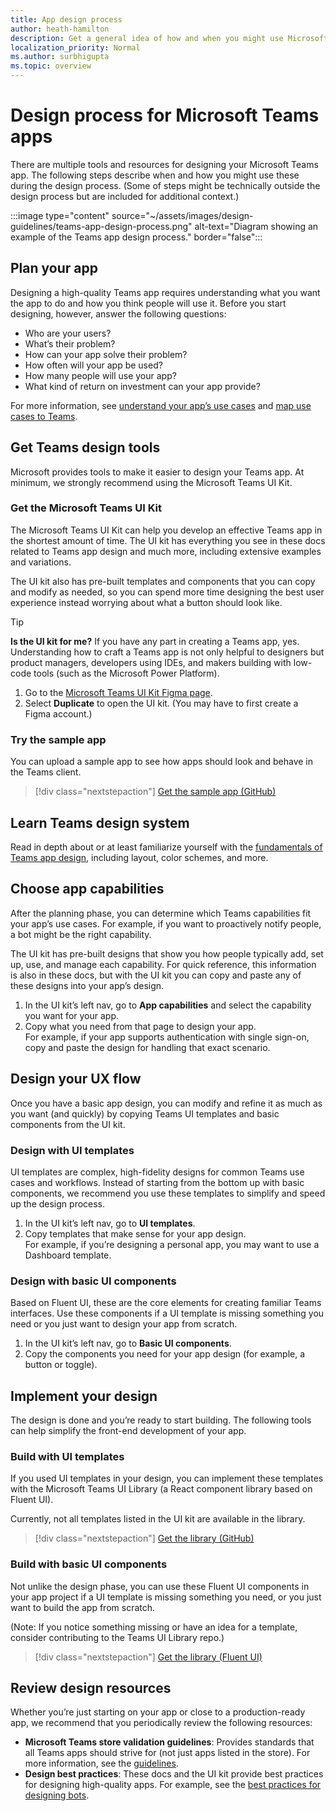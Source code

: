 ```yaml
---
title: App design process
author: heath-hamilton
description: Get a general idea of how and when you might use Microsoft tools and resources to design an effective Microsoft Teams app.
localization_priority: Normal
ms.author: surbhigupta
ms.topic: overview
---
```

# Design process for Microsoft Teams apps

There are multiple tools and resources for designing your Microsoft Teams app. The following steps describe when and how you might use these during the design process. (Some of steps might be technically outside the design process but are included for additional context.)

:::image type="content" source="~/assets/images/design-guidelines/teams-app-design-process.png" alt-text="Diagram showing an example of the Teams app design process." border="false":::

## Plan your app

Designing a high-quality Teams app requires understanding what you want the app to do and how you think people will use it. Before you start designing, however, answer the following questions:

* Who are your users?
* What’s their problem?
* How can your app solve their problem?
* How often will your app be used?
* How many people will use your app?
* What kind of return on investment can your app provide?

For more information, see [understand your app’s use cases](~/concepts/design/understand-use-cases.md) and [map use cases to Teams](~/concepts/design/map-use-cases.md).

## Get Teams design tools

Microsoft provides tools to make it easier to design your Teams app. At minimum, we strongly recommend using the Microsoft Teams UI Kit.

### Get the Microsoft Teams UI Kit

The Microsoft Teams UI Kit can help you develop an effective Teams app in the shortest amount of time. The UI kit has everything you see in these docs related to Teams app design and much more, including extensive examples and variations.

The UI kit also has pre-built templates and components that you can copy and modify as needed, so you can spend more time designing the best user experience instead worrying about what a button should look like.

> [!TIP]
> **Is the UI kit for me?** If you have any part in creating a Teams app, yes. Understanding how to craft a Teams app is not only helpful to designers but product managers, developers using IDEs, and makers building with low-code tools (such as the Microsoft Power Platform).

1. Go to the [Microsoft Teams UI Kit Figma page](https://www.figma.com/community/file/916836509871353159).
1. Select **Duplicate** to open the UI kit. (You may have to first create a Figma account.)

### Try the sample app

You can upload a sample app to see how apps should look and behave in the Teams client.

> [!div class="nextstepaction"]
> [Get the sample app (GitHub)](https://github.com/OfficeDev/Microsoft-Teams-Samples/tree/main/samples/tab-ui-templates/ts)

## Learn Teams design system

Read in depth about or at least familiarize yourself with the [fundamentals of Teams app design](design-teams-app-fundamentals.md), including layout, color schemes, and more.

## Choose app capabilities

After the planning phase, you can determine which Teams capabilities fit your app’s use cases. For example, if you want to proactively notify people, a bot might be the right capability.

The UI kit has pre-built designs that show you how people typically add, set up, use, and manage each capability. For quick reference, this information is also in these docs, but with the UI kit you can copy and paste any of these designs into your app’s design.

1. In the UI kit’s left nav, go to **App capabilities** and select the capability you want for your app.
1. Copy what you need from that page to design your app.<br />
   For example, if your app supports authentication with single sign-on, copy and paste the design for handling that exact scenario.

## Design your UX flow

Once you have a basic app design, you can modify and refine it as much as you want (and quickly) by copying Teams UI templates and basic components from the UI kit.

### Design with UI templates

UI templates are complex, high-fidelity designs for common Teams use cases and workflows. Instead of starting from the bottom up with basic components, we recommend you use these templates to simplify and speed up the design process.

1. In the UI kit’s left nav, go to **UI templates**.
1. Copy templates that make sense for your app design.<br />
   For example, if you’re designing a personal app, you may want to use a Dashboard template.

### Design with basic UI components

Based on Fluent UI, these are the core elements for creating familiar Teams interfaces. Use these components if a UI template is missing something you need or you just want to design your app from scratch.

1. In the UI kit’s left nav, go to **Basic UI components**.
1. Copy the components you need for your app design (for example, a button or toggle).

## Implement your design

The design is done and you’re ready to start building. The following tools can help simplify the front-end development of your app.

### Build with UI templates

If you used UI templates in your design, you can implement these templates with the Microsoft Teams UI Library (a React component library based on Fluent UI).

Currently, not all templates listed in the UI kit are available in the library.

> [!div class="nextstepaction"]
> [Get the library (GitHub)](https://github.com/OfficeDev/microsoft-teams-ui-component-library)

### Build with basic UI components

Not unlike the design phase, you can use these Fluent UI components in your app project if a UI template is missing something you need, or you just want to build the app from scratch. 

(Note: If you notice something missing or have an idea for a template, consider contributing to the Teams UI Library repo.)

> [!div class="nextstepaction"]
> [Get the library (Fluent UI)](https://fluentsite.z22.web.core.windows.net/)

## Review design resources

Whether you’re just starting on your app or close to a production-ready app, we recommend that you periodically review the following resources:

* **Microsoft Teams store validation guidelines**: Provides standards that all Teams apps should strive for (not just apps listed in the store). For more information, see the [guidelines](~/concepts/deploy-and-publish/appsource/prepare/teams-store-validation-guidelines.md).
* **Design best practices**: These docs and the UI kit provide best practices for designing high-quality apps. For example, see the [best practices for designing bots](~/bots/design/bots.md#best-practices).
